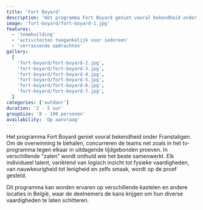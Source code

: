 ```yaml
---
title: 'Fort Boyard'
description: 'Het programma Fort Boyard geniet vooral bekendheid onder Franstaligen'
image: 'fort-boyard/fort-boyard-1.jpg'
features:
  - 'teambuilding'
  - 'activiteiten toegankelijk voor iedereen'
  - 'verrassende opdrachten'
gallery:
  [
    'fort-boyard/fort-boyard-2.jpg',
    'fort-boyard/fort-boyard-3.jpg',
    'fort-boyard/fort-boyard-4.jpg',
    'fort-boyard/fort-boyard-5.jpg',
    'fort-boyard/fort-boyard-6.jpg',
    'fort-boyard/fort-boyard-7.jpg',
  ]
categories: ['outdoor']
duration: '2 - 5 uur'
groupSize: '8 - 100 personen'
availability: 'Op aanvraag'
---
```


Het programma Fort Boyard geniet vooral bekendheid onder Franstaligen. Om de overwinning te behalen, concurreren de teams net zoals in het tv-programma tegen elkaar in uitdagende tijdgebonden proeven. In verschillende "zalen" wordt onthuld wie het beste samenwerkt. Elk individueel talent, variërend van logisch inzicht tot fysieke vaardigheden, van nauwkeurigheid tot lenigheid en zelfs smaak, wordt op de proef gesteld.

Dit programma kan worden ervaren op verschillende kastelen en andere locaties in België, waar de deelnemers de kans krijgen om hun diverse vaardigheden te laten schitteren.
